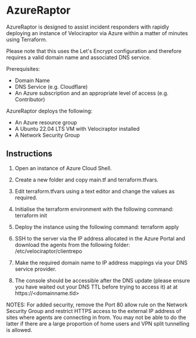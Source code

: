 # AzureRaptor

AzureRaptor is designed to assist incident responders with rapidly deploying an instance of Velociraptor via Azure within a matter of minutes using Terraform.

Please note that this uses the Let's Encrypt configuration and therefore requires a valid domain name and associated DNS service.

Prerequisites:
- Domain Name
- DNS Service (e.g. Cloudflare)
- An Azure subscription and an appropriate level of access (e.g. Contributor)

AzureRaptor deploys the following:
- An Azure resource group
- A Ubuntu 22.04 LTS VM with Velociraptor installed
- A Network Security Group

## Instructions
1. Open an instance of Azure Cloud Shell.

2. Create a new folder and copy main.tf and terraform.tfvars.

3. Edit terraform.tfvars using a text editor and change the values as required.

4. Initialise the terraform environment with the following command:
   terraform init

4. Deploy the instance using the following command:
   terraform apply

5. SSH to the server via the IP address allocated in the Azure Portal and download the agents from the following folder:
   /etc/velociraptor/clientrepo

6. Make the required domain name to IP address mappings via your DNS service provider.

7. The console should be accessible after the DNS update (please ensure you have waited out your DNS TTL before trying to access it) at
   at https://<domainname.tld>



NOTES: For added security, remove the Port 80 allow rule on the Network Security Group and restrict HTTPS access to the external IP address of sites
where agents are connecting in from. You may not be able to do the latter if there are a large proportion of home users and VPN split tunnelling is allowed.
